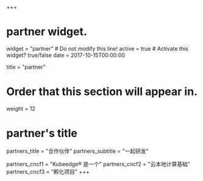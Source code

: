 +++
# partner widget.
widget = "partner" # Do not modify this line!
active = true # Activate this widget? true/false
date = 2017-10-15T00:00:00

title = "partner"

# Order that this section will appear in.
weight = 12

# partner's title
partners_title = "合作伙伴"
partners_subtitle = "一起研发"

partners_cncf1 = "Kubeedge® 是一个"
partners_cncf2 = "云本地计算基础"
partners_cncf3 = "孵化项目"
+++